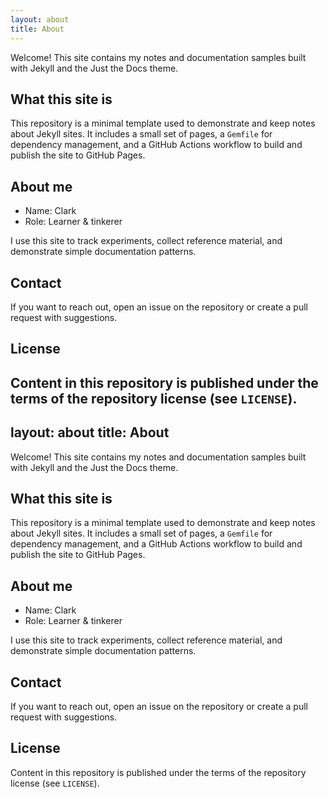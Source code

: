 ```yaml
---
layout: about
title: About
---
```


Welcome! This site contains my notes and documentation samples built with Jekyll and the Just the Docs theme.

## What this site is

This repository is a minimal template used to demonstrate and keep notes about Jekyll sites. It includes a small set of pages, a `Gemfile` for dependency management, and a GitHub Actions workflow to build and publish the site to GitHub Pages.

## About me

- Name: Clark
- Role: Learner & tinkerer

I use this site to track experiments, collect reference material, and demonstrate simple documentation patterns.

## Contact

If you want to reach out, open an issue on the repository or create a pull request with suggestions.

## License

Content in this repository is published under the terms of the repository license (see `LICENSE`).
---
layout: about
title: About
---

Welcome! This site contains my notes and documentation samples built with Jekyll and the Just the Docs theme.

## What this site is

This repository is a minimal template used to demonstrate and keep notes about Jekyll sites. It includes a small set of pages, a `Gemfile` for dependency management, and a GitHub Actions workflow to build and publish the site to GitHub Pages.

## About me

- Name: Clark
- Role: Learner & tinkerer

I use this site to track experiments, collect reference material, and demonstrate simple documentation patterns.

## Contact

If you want to reach out, open an issue on the repository or create a pull request with suggestions.

## License

Content in this repository is published under the terms of the repository license (see `LICENSE`).